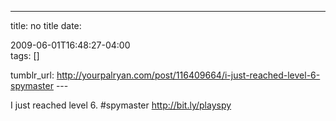 ---
title: no title
date:

 2009-06-01T16:48:27-04:00  
tags:  []

tumblr_url:
http://yourpalryan.com/post/116409664/i-just-reached-level-6-spymaster
\-\--

I just reached level 6. \#spymaster <http://bit.ly/playspy>
